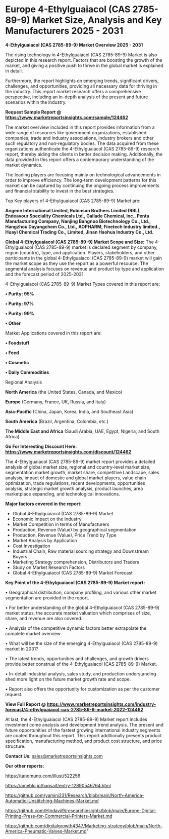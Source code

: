# Europe 4-Ethylguaiacol (CAS 2785-89-9) Market Size, Analysis and Key Manufacturers 2025 - 2031

<Strong> 4-Ethylguaiacol (CAS 2785-89-9) Market Overview 2025 - 2031</strong>

The rising technology in 4-Ethylguaiacol (CAS 2785-89-9) Market is also depicted in this research report. Factors that are boosting the growth of the market, and giving a positive push to thrive in the global market is explained in detail.

Furthermore, the report highlights on emerging trends, significant drivers, challenges, and opportunities, providing all necessary data for thriving in the industry. This report market research offers a comprehensive perspective, including an in-depth analysis of the present and future scenarios within the industry.

<strong>Request Sample Report @ <a href=https://www.marketreportsinsights.com/sample/124462>https://www.marketreportsinsights.com/sample/124462</a></strong>

The market overview included in this report provides information from a wide range of resources like government organizations, established companies, trade and industry associations, industry brokers and other such regulatory and non-regulatory bodies. The data acquired from these organizations authenticate the 4-Ethylguaiacol (CAS 2785-89-9) research report, thereby aiding the clients in better decision making. Additionally, the data provided in this report offers a contemporary understanding of the market dynamics.

The leading players are focusing mainly on technological advancements in order to improve efficiency. The long-term development patterns for this market can be captured by continuing the ongoing process improvements and financial stability to invest in the best strategies.

Top Key players of 4-Ethylguaiacol (CAS 2785-89-9) Market are:

<strong>Angene International Limited, Robinson Brothers Limited (RBL), Endeavour Speciality Chemicals Ltd., Gallade Chemical, Inc., Penta Manufacturing Company, Nanjing Bangnuo Biotechnology Co., Ltd., Hangzhou Dayangchem Co., Ltd., AOPHARM, Finetech Industry limited., Huayi Chemical Trading Co., Limited, Jinan Haohua Industry Co., Ltd.</strong>

<strong><b>Global 4-Ethylguaiacol (CAS 2785-89-9) Market Scope and Size:</b></strong>
The 4-Ethylguaiacol (CAS 2785-89-9) market is declared segment by company, region (country), type, and application. Players, stakeholders, and other participants in the global 4-Ethylguaiacol (CAS 2785-89-9) market will gain the market scope as they use the report as a powerful resource. The segmental analysis focuses on revenue and product by type and application and the forecast period of 2025-2031.

4-Ethylguaiacol (CAS 2785-89-9) Market Types covered in this report are:

<strong>• Purity: 95%

• Purity: 97%

• Purity: 99%

• Other</strong>

Market Applications covered in this report are:

<strong>• Foodstuff

• Feed

• Cosmetic

• Daily Commodities</strong> 

Regional Analysis

<strong>North America</strong> (the United States, Canada, and Mexico)

<strong>Europe</strong> (Germany, France, UK, Russia, and Italy)

<strong>Asia-Pacific</strong> (China, Japan, Korea, India, and Southeast Asia)

<strong>South America</strong> (Brazil, Argentina, Colombia, etc.)

<strong>The Middle East and Africa</strong> (Saudi Arabia, UAE, Egypt, Nigeria, and South Africa)

<strong>Go For Interesting Discount Here: <a href=https://www.marketreportsinsights.com/discount/124462>https://www.marketreportsinsights.com/discount/124462</a></strong>

The 4-Ethylguaiacol (CAS 2785-89-9) market report provides a detailed analysis of global market size, regional and country-level market size, segmentation market growth, market share, competitive Landscape, sales analysis, impact of domestic and global market players, value chain optimization, trade regulations, recent developments, opportunities analysis, strategic market growth analysis, product launches, area marketplace expanding, and technological innovations.

<strong><b>Major factors covered in the report:</b></strong>
<ul>
  <li>Global 4-Ethylguaiacol (CAS 2785-89-9) Market </li>
  <li>Economic Impact on the Industry</li>
  <li>Market Competition in terms of Manufacturers</li>
  <li>Production, Revenue (Value) by geographical segmentation</li>
  <li>Production, Revenue (Value), Price Trend by Type</li>
  <li>Market Analysis by Application</li>
  <li>Cost Investigation</li>
  <li>Industrial Chain, Raw material sourcing strategy and Downstream Buyers</li>
  <li>Marketing Strategy comprehension, Distributors and Traders</li>
  <li>Study on Market Research Factors</li>
  <li>Global 4-Ethylguaiacol (CAS 2785-89-9) Market Forecast</li>
</ul>

<strong><b>Key Point of the 4-Ethylguaiacol (CAS 2785-89-9) Market report:</b></strong>

• Geographical distribution, company profiling, and various other market segmentation are provided in the report.

• For better understanding of the global 4-Ethylguaiacol (CAS 2785-89-9) market status, the accurate market valuation which comprises of size, share, and revenue are also covered.

• Analysis of the competitive dynamic factors better extrapolate the complete market overview

• What will be the size of the emerging 4-Ethylguaiacol (CAS 2785-89-9) market in 2031?

• The latest trends, opportunities and challenges, and growth drivers provide better construal of the 4-Ethylguaiacol (CAS 2785-89-9) Market.

• In-detail industrial analysis, sales study, and production understanding shed more light on the future market growth rate and scope.

• Report also offers the opportunity for customization as per the customer request.

<strong><b>View Full Report @ <a href=https://www.marketreportsinsights.com/industry-forecast/4-ethylguaiacol-cas-2785-89-9-market-2022-124462>https://www.marketreportsinsights.com/industry-forecast/4-ethylguaiacol-cas-2785-89-9-market-2022-124462</a></b></strong>


At last, the 4-Ethylguaiacol (CAS 2785-89-9) Market report includes investment come analysis and development trend analysis. The present and future opportunities of the fastest growing international industry segments are coated throughout this report. This report additionally presents product specification, manufacturing method, and product cost structure, and price structure.

<strong>Contact Us:</strong>
sales@marketreportsinsights.com

<strong>Our other reports:</strong>

<a href=https://tanomuno.com/illust/522256>https://tanomuno.com/illust/522256</a>

<a href=https://ameblo.jp/haqsaif/entry-12890546764.html>https://ameblo.jp/haqsaif/entry-12890546764.html</a>

<a href=https://github.com/yamini231/Research/blob/main/North-America-Automatic-Unstitching-Machines-Market.md>https://github.com/yamini231/Research/blob/main/North-America-Automatic-Unstitching-Machines-Market.md</a>

<a href=https://github.com/Hindavii9/researchinsights/blob/main/Europe-Digital-Printing-Press-for-Commercial-Printers-Market.md>https://github.com/Hindavii9/researchinsights/blob/main/Europe-Digital-Printing-Press-for-Commercial-Printers-Market.md</a>

<a href=https://github.com/digitalgrowth4347/Marketing-strategy/blob/main/North-America-Pneumatic-Valves-Market.md>https://github.com/digitalgrowth4347/Marketing-strategy/blob/main/North-America-Pneumatic-Valves-Market.md</a>"
